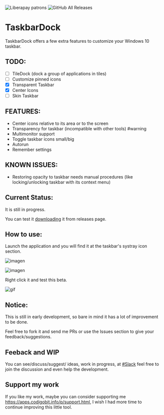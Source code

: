![Liberapay patrons](https://img.shields.io/liberapay/patrons/vhanla) ![GitHub All Releases](https://img.shields.io/github/downloads/vhanla/TaskbarDock/total)

# TaskbarDock

TaskbarDock offers a few extra features to customize your Windows 10 taskbar.

## TODO:
- [ ] TileDock (dock a group of applications in tiles)
- [ ] Customize pinned icons
- [x] Transparent Taskbar
- [x] Center Icons
- [ ] Skin Taskbar

## FEATURES:
- Center icons relative to its area or to the screen
- Transparency for taskbar (incompatible with other tools) #warning
- Multimonitor support
- Toggle taskbar icons small/big
- Autorun
- Remember settings

## KNOWN ISSUES:
- Restoring opacity to taskbar needs manual procedures (like locking/unlocking taskbar with its context menu)

## Current Status:

It is still in progress. 

You can test it [downloading](https://github.com/vhanla/taskbardock/releases) it from releases page.

## How to use:

Launch the application and you will find it at the taskbar's systray icon section.

![imagen](https://user-images.githubusercontent.com/1015823/60865748-4c8a5a00-a1ec-11e9-8a50-405a971a3fad.png)


![imagen](https://user-images.githubusercontent.com/1015823/60954759-25ec2200-a2c5-11e9-90ec-14a205ffdf4f.png)


Right click it and test this beta.

![gif](https://lh3.googleusercontent.com/yFq8lfKf40sOwvvdvmEczLOS0DG0dZsxvtKADrJpz_FIkrDYZxzVyoOAT86Ql4KDQRB70xEsHR21MO6gLgR4D_xdoy3dlrW57vep60uKh8LGV36m8WkIa3iuEvO0aYAkWinVLip_7QO2wiRWKz80owPRQtcMTlw9ikr9G2SMiekOaMabWMkCGSUOBSRMHuwLOFGSFZXBaKfFb8D_wwdp0eADkC_cPKDxK1EqVU12KYQuuYb35VaFmgna6A2j1XPnTMZMN15r97uRfYa0VaOFmQlmv932JCxRz9f41feRpSS8Fu24bhCkO5shEEZF6ifkRK8jGY7x9OroZ-iMWwdDZSAPm8V1TuQ0dPZSZ1o7pR85wYZ-xP6t7Zg9Sj34Mo_k2HkGYKv6X3FY8nvYKc0wUL34Ce5Uf9X6GKE4U921gZXAdu3oGzhhEOGMqjST6GdJuSI87b0kGjCROjlgc3dJRJ2mM5l3GJHL_qk2Ul3HBOSLVYeaz7QLy7IWsKgxvJvCV2VJM6FEmPOczfBqDyIWZOEAh8GIbgN43MfgdtpLHbr_JGxh3r5dwO6XPZLTOe8ukT3m09Of7PKfguOwoR6oBDoz_-O9AAtMniNzGjZFCIVf2-hQrggkHD2fOwO51zxWzPJxMNN793kiGQkkfZBfY-yZuBP6bhE_5_iKJnBg0Ku5khp4vj-S1H4=w1366-h234-no)

## Notice:

This is still in early development, so bare in mind it has a lot of improvement to be done.

Feel free to fork it and send me PRs or use the Issues section to give your feedback/suggestions.

## Feeback and WIP
You can see/discuss/suggest/ ideas, work in progress, at [#Slack](https://join.slack.com/t/codigobit/shared_invite/enQtNzI0Nzk2NDU5OTg4LWE2Zjk2OGYxNWZmOGVjMzRmNDc4YTAyNzY5ZjVkYWUzZTc1MzJkNjcxNzQ1ODI4ZjkxNWE0ZTcyMDEyYzUzZTE) feel free to join the discussion and even help the development.

## Support my work

If you like my work, maybe you can consider supporting me https://apps.codigobit.info/p/support.html, I wish I had more time to continue improving this little tool. 

